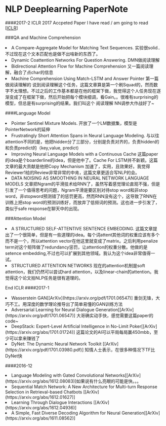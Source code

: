 # NLP Deeplearning PaperNote
####2017-2
ICLR 2017 Accpeted Paper I have read / am going to read [[ICLR](https://openreview.net/group?id=ICLR.cc/2017/conference)]

###QA and Machine Comprehension
<li>A Compare-Aggregate Model for Matching Text Sequences. 实验很solid..不过现在这个文本匹配也是做不出啥新的东西了。
<li>Dynamic Coattention Networks For Question Answering. DMN做阅读理解
<li>Bidirectional Attention Flow for Machine Comprehension 又一篇阅读理解，融合了点char的信息
<li>Machine Comprehension Using Match-LSTM and Answer Pointer 第一篇做阅读理解的
说到阅读理解这个任务，这篇文章算是第一个刷Squad的，然而数字不太理想。不过之后的工作基本都是在他的框架下做，我觉得这个人任务现在逐渐变成了在框架下做，然后开始把每个模块细调，看Gain。。很难有surprising的模型，但总是有surprising的结果。我们叫这个 阅读理解 NN调参大作战好了~

####Language Model

<li>Pointer Sentinel Mixture Models. 开放了一个LM数据集，模型是PointerNetwork的延伸
<li>Frustratingly Short Attention Spans in Neural Language Modeling. 与以往attention不同的是，他把hidden分了三部分，分别是负责对齐的，负责hidden的和负责predict的（key,value, predict) 
<li>Improving Neural Language Models with a Continuous Cache 这篇paper的idea是个boarderline的idea，但是他中了。Cache For LSTM并不新颖。这篇文章的最大贡献是他把Copy Mechanism 加速了，实用，且效果好。我觉得Reviewer1给的Review非常非常的中肯，这篇文章更适合写NLP的会。
<li>DATA NOISING AS SMOOTHING IN NEURAL NETWORK LANGUAGE MODELS 文章把Ngram的平滑技术给RNN了，虽然写着感觉理论直观不强，但是引发了一个值得思考的问题，Ngram平滑是要区别对待stop word和非stop word，非stopword预测错了的惩罚更高，然而RNN没有这个，这导致了RNN在训练上把stop word的预测训练好，而放弃了低频词的预测。这也进一步引发了，类似于safe response在聊天中的出现。

###Attention Model
<li>A STRUCTURED SELF-ATTENTIVE SENTENCE EMBEDDING. 这篇文章提出了一个很简单，但是有一些道理的idea。每个词attent其他词的权重应该有多个而不是一个，所以attention vector在他这里就变成了matrix。之后利用penalize term对这个矩阵做了redundancy惩罚，让attention的权重分散。他做的是setence embedding,不过也可以扩展到其他领域。我认为这个idea非常值得一试。
<li> STRUCTURED ATTENTION NETWORKS  现在的attention机制是soft attention，我们仍然可以尝试hard attention，以及linear-chain的attention。我觉得这个论文拍NLP任务是很有道理的。



End ICLR
####2017-1
<li>Wasserstein GAN[[ArXiv](https://arxiv.org/pdf/1701.06547)] 重剑无锋，大巧不工。用深度的数学理论推导出了简单易懂的GAN训练方法</li>
<li>Adversarial Learning for Neural Dialogue Generation[[ArXiv](https://arxiv.org/pdf/1701.06547)] 大哥确实动手快，感觉需要这篇paper的code~</li>
<li>DeepStack: Expert-Level Artificial Intelligence in No-Limit Poker[[ArXiv](https://arxiv.org/abs/1701.01724)] 这篇论文的AI可以平局每局赢450mbb，至少可以拿来赚钱了</li>
<li>DyNet: The Dynamic Neural Network Toolkit [[ArXiv](https://arxiv.org/pdf/1701.03980.pdf)] 知情人士表示，在很多种情况下TF比DyNet快</li>


####2016-12

<li>Language Modeling with Gated Convolutional Networks[[ArXiv](https://arxiv.org/abs/1612.08083)]如果说有什么亮眼的可能是快。。。</li>

<li>Sequential Match Network: A New Architecture for Multi-turn Response Selection in Retrieval-based Chatbots [[ArXiv](https://arxiv.org/abs/1612.01627)]</li>

<li>Learning Through Dialogue Interactions [[ArXiv](https://arxiv.org/abs/1612.04936)]</li>

<li>A Simple, Fast Diverse Decoding Algorithm for Neural Generation[[ArXiv](https://arxiv.org/abs/1611.08562)]</li>

